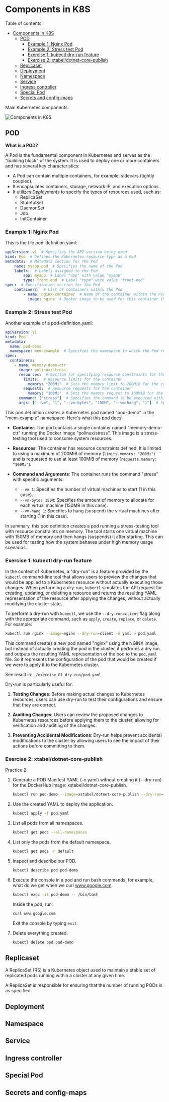 # Components in K8S
Table of contents:
- [Components in K8S](#components-in-k8s)
  - [POD](#pod)
    - [Example 1: Nginx Pod](#example-1-nginx-pod)
    - [Example 2: Stress test Pod](#example-2-stress-test-pod)
    - [Exercise 1: kubectl dry-run feature](#exercise-1-kubectl-dry-run-feature)
    - [Exercise 2: xtabel/dotnet-core-publish](#exercise-2-xtabeldotnet-core-publish)
  - [Replicaset](#replicaset)
  - [Deployment](#deployment)
  - [Namespace](#namespace)
  - [Service](#service)
  - [Ingress controller](#ingress-controller)
  - [Special Pod](#special-pod)
  - [Secrets and config-maps](#secrets-and-config-maps)


Main Kubernetes components:

![Components in K8S](./images/03_01%20Basic%20Components.jpg)




## POD
**What is a POD?**

A Pod is the fundamental component in Kubernetes and serves as the "building block" of the system. It is used to deploy one or more containers and has several key characteristics:

- A Pod can contain multiple containers, for example, sidecars (tightly coupled).
- It encapsulates containers, storage, network IP, and execution options.
- It utilizes _Deployments_ to specify the types of resources used, such as:
  - ReplicaSet
  - StatefulSet
  - DaemonSet
  - Job
  - InitContainer

### Example 1: Nginx Pod
This is the file pod-definition.yaml:

```yaml
apiVersion: v1  # Specifies the API version being used
kind: Pod  # Defines the Kubernetes resource type as a Pod
metadata:  # Metadata section for the Pod
    name: myapp-pod  # Specifies the name of the Pod
    labels:  # Labels assigned to the Pod
        app: myapp  # Label "app" with value "myapp"
        type: front-end  # Label "type" with value "front-end"
spec:  # Specification section for the Pod
    containers:  # List of containers within the Pod
        - name: nginx-container  # Name of the container within the Pod
          image: nginx  # Docker image to be used for this container (NGINX in this case)
```

### Example 2: Stress test Pod
Another example of a pod-definition.yaml:

```yaml
apiVersion: v1
kind: Pod
metadata:
  name: pod-demo
  namespace: mem-example  # Specifies the namespace in which the Pod resides as "mem-example"
spec:
  containers:
    - name: memory-demo-ctr
      image: polinux/stress
      resources:  # Section for specifying resource constraints for the container
        limits:  # Resource limits for the container
          memory: "200Mi"  # Sets the memory limit to 200MiB for the container
        requests:  # Resource requests for the container
          memory: "100Mi"  # Sets the memory request to 100MiB for the container
      command: ["stress"]  # Specifies the command to be executed within the container
      args: ["--vm", "1", "--vm-bytes", "150M", "--vm-hang", "1"]  # Specifies the arguments for the command executed within the container
```
This pod definition creates a Kubernetes pod named "pod-demo" in the "mem-example" namespace. Here's what this pod does:

- **Container**: The pod contains a single container named "memory-demo-ctr" running the Docker image "polinux/stress". This image is a stress-testing tool used to consume system resources.
  
- **Resources**: The container has resource constraints defined. It is limited to using a maximum of 200MiB of memory (`limits.memory: "200Mi"`) and is requested to use at least 100MiB of memory (`requests.memory: "100Mi"`).

- **Command and Arguments**: The container runs the command "stress" with specific arguments:
  - `--vm 1`: Specifies the number of virtual machines to start (1 in this case).
  - `--vm-bytes 150M`: Specifies the amount of memory to allocate for each virtual machine (150MB in this case).
  - `--vm-hang 1`: Specifies to hang (suspend) the virtual machines after starting (1 in this case).

In summary, this pod definition creates a pod running a stress-testing tool with resource constraints on memory. The tool starts one virtual machine with 150MB of memory and then hangs (suspends) it after starting. This can be used for testing how the system behaves under high memory usage scenarios.

### Exercise 1: kubectl dry-run feature
In the context of Kubernetes, a "dry-run" is a feature provided by the `kubectl` command-line tool that allows users to preview the changes that would be applied to a Kubernetes resource without actually executing those changes. When performing a dry-run, `kubectl` simulates the API request for creating, updating, or deleting a resource and returns the resulting YAML representation of the resource after applying the changes, without actually modifying the cluster state.


To perform a dry-run with `kubectl`, we use the `--dry-run=client` flag along with the appropriate command, such as `apply`, `create`, `replace`, or `delete`. For example:
```bash
kubectl run nginx --image=nginx --dry-run=client -o yaml > pod.yaml
```

This command creates a new pod named "nginx" using the NGINX image, but instead of actually creating the pod in the cluster, it performs a dry run and outputs the resulting YAML representation of the pod to the `pod.yaml` file. So it represents the configuration of the pod that would be created if we were to apply it to the Kubernetes cluster.

See result in: `./exercise_01_dry-run/pod.yaml`


Dry-run is particularly useful for:

1. **Testing Changes**: Before making actual changes to Kubernetes resources, users can use dry-run to test their configurations and ensure that they are correct.

2. **Auditing Changes**: Users can review the proposed changes to Kubernetes resources before applying them to the cluster, allowing for verification and auditing of the changes.

3. **Preventing Accidental Modifications**: Dry-run helps prevent accidental modifications to the cluster by allowing users to see the impact of their actions before committing to them.

### Exercise 2: xtabel/dotnet-core-publish
Practice 2

1. Generate a POD Manifest YAML (-o yaml) without creating it (--dry-run) for the DockerHub image: xstabel/dotnet-core-publish.

   ```bash
   kubectl run pod-demo --image=xstabel/dotnet-core-publish --dry-run=client -o yaml > pod.yaml
   ```

2. Use the created YAML to deploy the application.

   ```bash
   kubectl apply -f pod.yaml
   ```

3. List all pods from all namespaces.

   ```bash
   kubectl get pods --all-namespaces
   ```

4. List only the pods from the default namespace.

   ```bash
   kubectl get pods -n default
   ```

5. Inspect and describe our POD.

   ```bash
   kubectl describe pod pod-demo
   ```

6. Execute the console in a pod and run bash commands, for example, what do we get when we curl www.google.com.

   ```bash
   kubectl exec -it pod-demo -- /bin/bash
   ```

   Inside the pod, run:
   ```bash
   curl www.google.com
   ```
   Exit the console by typing `exit`.

7. Delete everything created.

   ```bash
   kubectl delete pod pod-demo
   ```


## Replicaset
A ReplicaSet (RS) is a Kubernetes object used to maintain a stable set of replicated pods running within a cluster at any given time.

A ReplicaSet is responsible for ensuring that the number of running PODs is as specified.

## Deployment
## Namespace
## Service
## Ingress controller
## Special Pod
## Secrets and config-maps